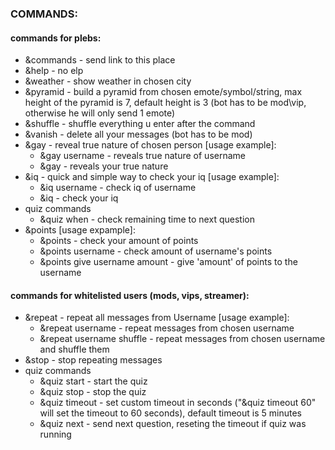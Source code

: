 ### COMMANDS: 
#### commands for plebs:
* &commands - send link to this place
* &help - no elp
* &weather - show weather in chosen city
* &pyramid - build a pyramid from chosen emote/symbol/string, max height of the pyramid is 7, default height is 3 (bot has to be mod\vip, otherwise he will only send 1 emote)
* &shuffle - shuffle everything u enter after the command
* &vanish - delete all your messages (bot has to be mod)
* &gay - reveal true nature of chosen person [usage example]:
  - &gay username - reveals true nature of username
  - &gay - reveals your true nature
* &iq - quick and simple way to check your iq [usage example]:
  - &iq username - check iq of username
  - &iq - check your iq
* quiz commands
  - &quiz when - check remaining time to next question
* &points [usage expample]:
  - &points - check your amount of points
  - &points username - check amount of username's points
  - &points give username amount - give 'amount' of points to the username
#### commands for whitelisted users (mods, vips, streamer):
* &repeat - repeat all messages from Username [usage example]:
  - &repeat username - repeat messages from chosen username
  - &repeat username shuffle - repeat messages from chosen username and shuffle them
* &stop - stop repeating messages
* quiz commands
  - &quiz start - start the quiz
  - &quiz stop - stop the quiz
  - &quiz timeout - set custom timeout in seconds ("&quiz timeout 60" will set the timeout to 60 seconds), default timeout is 5 minutes
  - &quiz next - send next question, reseting the timeout if quiz was running
